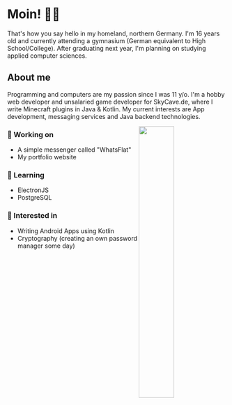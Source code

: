 # Moin! 👋🏻
That's how you say hello in my homeland, northern Germany. I'm 16 years old and currently attending a gymnasium (German equivalent to High School/College). After graduating next year, I'm planning on studying applied computer sciences.

## About me
Programming and computers are my passion since I was 11 y/o. I'm a hobby web developer and unsalaried game developer for SkyCave.de, where I write Minecraft plugins in Java & Kotlin. My current interests are App development, messaging services and Java backend technologies.

<img align="right" width="40%" src="https://github-readme-stats.vercel.app/api/top-langs/?username=heuerleon&layout=compact&theme=dark"/>

### 🔨 Working on
- A simple messenger called "WhatsFlat"
- My portfolio website

### 📖 Learning
- ElectronJS
- PostgreSQL

### 💭 Interested in
- Writing Android Apps using Kotlin
- Cryptography (creating an own password manager some day)
